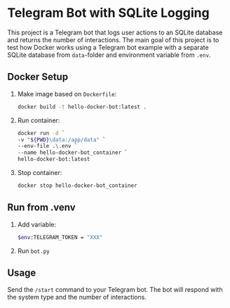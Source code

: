 # Telegram Bot with SQLite Logging

This project is a Telegram bot that logs user actions to an SQLite database and returns the number of interactions. The main goal of this project is to test how Docker works using a Telegram bot example with a separate SQLite database from `data`-folder and environment variable from `.env`.

## Docker Setup

1. Make image based on `Dockerfile`:
    ```sh
    docker build -t hello-docker-bot:latest .
    ```

2. Run container:
    ```sh
    docker run -d `
    -v "${PWD}\data:/app/data" `
    --env-file .\.env `
    --name hello-docker-bot_container `
    hello-docker-bot:latest
    ```

3. Stop container:
    ```sh
    docker stop hello-docker-bot_container
    ```

## Run from .venv

1. Add variable:
    ```sh
    $env:TELEGRAM_TOKEN = "XXX"
    ```

2. Run `bot.py`

## Usage

Send the `/start` command to your Telegram bot. The bot will respond with the system type and the number of interactions.